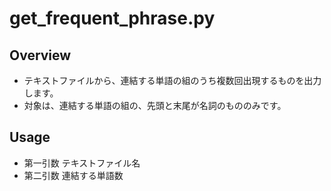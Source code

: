 get_frequent_phrase.py
===

## Overview
* テキストファイルから、連結する単語の組のうち複数回出現するものを出力します。
* 対象は、連結する単語の組の、先頭と末尾が名詞のもののみです。

## Usage
* 第一引数 テキストファイル名
* 第二引数 連結する単語数

